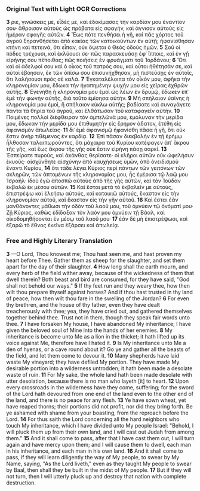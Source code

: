 ### Original Text with Light OCR Corrections

**3** ριε, γινώσκεις με, εἶδές με, καὶ ἐδοκίμασας τὴν καρδίαν μου ἐναντίον σου· ἄθροισον αὐτοὺς ὡς πρόβατα εἰς σφαγήν, καὶ ἁγνισον αὐτοὺς εἰς ἡμέραν σφαγῆς αὐτῶν.
**4** Ἔως πότε πενθήσει ἡ γῆ, καὶ πᾶς χόρτος τοῦ ἀγροῦ ξηρανθήσεται ἀπὸ κακίας τῶν κατοικούντων ἐν αὐτῇ; ἠφανίσθησαν κτήνη καὶ πετεινά, ὅτι εἶπαν, οὐκ ὄψεται ὁ Θεὸς ὁδοὺς ἡμῶν.
**5** Σοῦ οἱ πόδες τρέχουσι, καὶ ἐκλύουσι σε· πῶς παρασκευάσῃ ἐφ᾿ ἵπποις, καὶ ἐν γῇ εἰρήνης σου πέποιθας; πῶς ποιήσεις ἐν φρυάγματι τοῦ Ἰορδάνου;
**6** Ὅτι καὶ οἱ ἀδελφοί σου καὶ ὁ οἶκος τοῦ πατρός σου, καὶ οὗτοι ἠθέτησάν σε, καὶ αὐτοὶ ἐβόησαν, ἐκ τῶν ὀπίσω σου ἐπισυνήχθησαν, μὴ πιστεύσῃς ἐν αὐτοῖς, ὅτι λαλήσουσι πρὸς σὲ καλά.
**7** Ἐγκαταλέλοιπα τὸν οἶκόν μου, ἀφῆκα τὴν κληρονομίαν μου, ἔδωκα τὴν ἠγαπημένην ψυχήν μου εἰς χεῖρας ἐχθρῶν αὐτῆς.
**8** Ἐγενήθη ἡ κληρονομία μου ἐμοὶ ὡς λέων ἐν δρυμῷ, ἔδωκεν ἐπ᾿ ἐμὲ τὴν φωνὴν αὐτῆς, διὰ τοῦτο ἐμίσησα αὐτήν.
**9** Μὴ σπήλαιον ὑαίνης ἡ κληρονομία μου ἐμοί, ἢ σπήλαιον κύκλω αὐτῆς; βαδίσατε καὶ συναγάγετε πάντα τὰ θηρία τοῦ ἀγροῦ, καὶ ἐλθάτωσαν τοῦ καταφαγεῖν αὐτήν.
**10** Ποιμένες πολλοὶ διέφθειραν τὸν ἀμπελῶνά μου, ἐμόλυναν τὴν μερίδα μου, ἔδωκαν τὴν μερίδα μου ἐπιθυμητὴν εἰς ἔρημον ἀδατον, ἐτέθη εἰς ἀφανισμὸν ἀπωλείας·
**11** δι᾿ ἐμὲ ἀφανισμῷ ἠφανίσθη πᾶσα ἡ γῆ, ὅτι οὐκ ἔστιν ἀνὴρ τιθέμενος ἐν καρδίᾳ.
**12** Ἐπὶ πᾶσαν διεκβολὴν ἐν τῇ ἐρήμῳ ἦλθοσαν ταλαιπωροῦντες, ὅτι μάχαιρα τοῦ Κυρίου κατέφαγεν ἀπ᾿ ἄκρου τῆς γῆς, καὶ ἕως ἄκρου τῆς γῆς οὐκ ἔστιν εἰρήνη πάσῃ σαρκί.
**13** Ἐσπείρατε πυρούς, καὶ ἀκάνθας θερίσατε· οἱ κλῆροι αὐτῶν οὐκ ὠφελήσυν ἐκυοῦς· αἰσχύνθητε αἰσχύνην ἀπὸ καυχήσεως ὑμῶν, ἀπὸ ὀνειδισμοῦ ἔναντι Κυρίου,
**14** ὅτι τάδε λέγει Κύριος περὶ πάντων τῶν γειτόνων τῶν σκληρῶν, τῶν ἁπτομένων τῆς κληρονομίας μου, ἧς ἐμέρισα τῷ λαῷ μου Ἰσραήλ· ἰδοὺ ἐγὼ ἀποσπῶ αὐτοὺς ἀπὸ τῆς γῆς αὐτῶν, καὶ τὸν Ἰούδαν ἐκβαλῶ ἐκ μέσου αὐτῶν.
**15** Καὶ ἔσται μετὰ τὸ ἐκβαλεῖν με αὐτούς, ἐπιστρέψω καὶ ἐλεήσω αὐτούς, καὶ κατοικιῶ αὐτούς, ἕκαστον εἰς τὴν κληρονομίαν αὐτοῦ, καὶ ἕκαστον εἰς τὴν γῆν αὐτοῦ.
**16** Καὶ ἔσται ἐὰν μανθάνοντες μάθωσι τὴν ὁδὸν τοῦ λαοῦ μου, τοῦ ὀμνύειν τῷ ὀνόματί μου· Ζῇ Κύριος, καθὼς ἐδίδαξαν τὸν λαόν μου ὀμνύειν τῇ Βάαλ, καὶ οἰκοδομηθήσονται ἐν μέσῳ τοῦ λαοῦ μου·
**17** ἐὰν δὲ μὴ ἐπιστρέψωσι, καὶ ἐξαρῶ τὸ ἔθνος ἐκεῖνα ἐξάρσει καὶ ἀπωλείᾳ.

### Free and Highly Literary Translation

**3** —O Lord, Thou knowest me; Thou hast seen me, and hast proven my heart before Thee. Gather them as sheep for the slaughter, and set them apart for the day of their slaughter.
**4** How long shall the earth mourn, and every herb of the field wither away, because of the wickedness of them that dwell therein? Both beast and bird are consumed, for they have said, "God shall not behold our ways."
**5** If thy feet run and they weary thee, how then wilt thou prepare thyself against horses? And if thou hast trusted in thy land of peace, how then wilt thou fare in the swelling of the Jordan?
**6** For even thy brethren, and the house of thy father, even they have dealt treacherously with thee; yea, they have cried out, and gathered themselves together behind thee. Trust not in them, though they speak fair words unto thee.
**7** I have forsaken My house, I have abandoned My inheritance; I have given the beloved soul of Mine into the hands of her enemies.
**8** My inheritance is become unto Me as a lion in the thicket; it hath lifted up its voice against Me, therefore have I hated it.
**9** Is My inheritance unto Me a den of hyenas, or a cave round about it? Go ye and gather all the beasts of the field, and let them come to devour it.
**10** Many shepherds have laid waste My vineyard; they have defiled My portion. They have made My desirable portion into a wilderness untrodden; it hath been made a desolate waste of ruin.
**11** For My sake, the whole land hath been made desolate with utter desolation, because there is no man who layeth [it] to heart.
**12** Upon every crossroads in the wilderness have they come, suffering; for the sword of the Lord hath devoured from one end of the land even to the other end of the land, and there is no peace for any flesh.
**13** Ye have sown wheat, yet have reaped thorns; their portions did not profit, nor did they bring forth. Be ye ashamed with shame from your boasting, from the reproach before the Lord.
**14** For thus saith the Lord concerning all the hard neighbors who touch My inheritance, which I have divided unto My people Israel: "Behold, I will pluck them up from their own land, and I will cast out Judah from among them."
**15** And it shall come to pass, after that I have cast them out, I will turn again and have mercy upon them; and I will cause them to dwell, each man in his inheritance, and each man in his own land.
**16** And it shall come to pass, if they will learn diligently the way of My people, to swear by My Name, saying, "As the Lord liveth," even as they taught My people to swear by Baal, then shall they be built in the midst of My people.
**17** But if they will not turn, then I will utterly pluck up and destroy that nation with complete destruction.